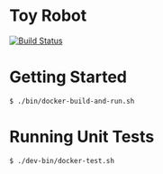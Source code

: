 # Toy Robot

[![Build Status](https://travis-ci.org/keithbro/toy-robot.svg?branch=master)](https://travis-ci.org/keithbro/toy-robot)

# Getting Started

    $ ./bin/docker-build-and-run.sh

# Running Unit Tests

    $ ./dev-bin/docker-test.sh

